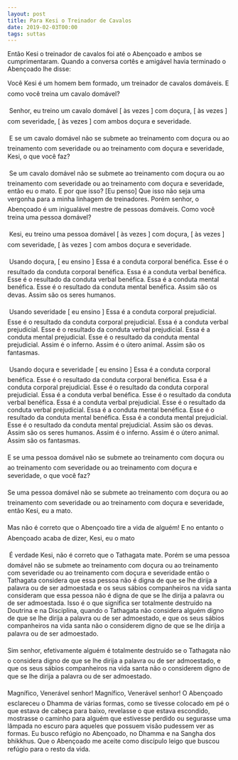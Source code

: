 ```yaml
---
layout: post
title: Para Kesi o Treinador de Cavalos
date: 2019-02-03T00:00
tags: suttas
---
```

Então Kesi o treinador de cavalos foi até o Abençoado e ambos se cumprimentaram. Quando a conversa cortês e amigável havia terminado o Abençoado lhe disse:

Você Kesi é um homem bem formado, um treinador de cavalos domáveis. E como você treina um cavalo domável?

 Senhor, eu treino um cavalo domável [ às vezes ] com doçura, [ às vezes ] com severidade, [ às vezes ] com ambos doçura e severidade.

 E se um cavalo domável não se submete ao treinamento com doçura ou ao treinamento com severidade ou ao treinamento com doçura e severidade, Kesi, o que você faz?

 Se um cavalo domável não se submete ao treinamento com doçura ou ao treinamento com severidade ou ao treinamento com doçura e severidade, então eu o mato. E por que isso? [Eu penso] Que isso não seja uma vergonha para a minha linhagem de treinadores. Porém senhor, o Abençoado é um inigualável mestre de pessoas domáveis. Como você treina uma pessoa domável?

 Kesi, eu treino uma pessoa domável [ às vezes ] com doçura, [ às vezes ] com severidade, [ às vezes ] com ambos doçura e severidade.

 Usando doçura, [ eu ensino ] Essa é a conduta corporal benéfica. Esse é o resultado da conduta corporal benéfica. Essa é a conduta verbal benéfica. Esse é o resultado da conduta verbal benéfica. Essa é a conduta mental benéfica. Esse é o resultado da conduta mental benéfica. Assim são os devas. Assim são os seres humanos.

 Usando severidade [ eu ensino ] Essa é a conduta corporal prejudicial. Esse é o resultado da conduta corporal prejudicial. Essa é a conduta verbal prejudicial. Esse é o resultado da conduta verbal prejudicial. Essa é a conduta mental prejudicial. Esse é o resultado da conduta mental prejudicial. Assim é o inferno. Assim é o útero animal. Assim são os fantasmas.

 Usando doçura e severidade [ eu ensino ] Essa é a conduta corporal benéfica. Esse é o resultado da conduta corporal benéfica. Essa é a conduta corporal prejudicial. Esse é o resultado da conduta corporal prejudicial. Essa é a conduta verbal benéfica. Esse é o resultado da conduta verbal benéfica. Essa é a conduta verbal prejudicial. Esse é o resultado da conduta verbal prejudicial. Essa é a conduta mental benéfica. Esse é o resultado da conduta mental benéfica. Essa é a conduta mental prejudicial. Esse é o resultado da conduta mental prejudicial. Assim são os devas. Assim são os seres humanos. Assim é o inferno. Assim é o útero animal. Assim são os fantasmas.

E se uma pessoa domável não se submete ao treinamento com doçura ou ao treinamento com severidade ou ao treinamento com doçura e severidade, o que você faz?

Se uma pessoa domável não se submete ao treinamento com doçura ou ao treinamento com severidade ou ao treinamento com doçura e severidade, então Kesi, eu a mato.

Mas não é correto que o Abençoado tire a vida de alguém! E no entanto o Abençoado acaba de dizer, Kesi, eu o mato

 É verdade Kesi, não é correto que o Tathagata mate. Porém se uma pessoa domável não se submete ao treinamento com doçura ou ao treinamento com severidade ou ao treinamento com doçura e severidade então o Tathagata considera que essa pessoa não é digna de que se lhe dirija a palavra ou de ser admoestada e os seus sábios companheiros na vida santa consideram que essa pessoa não é digna de que se lhe dirija a palavra ou de ser admoestada. Isso é o que significa ser totalmente destruído na Doutrina e na Disciplina, quando o Tathagata não considera alguém digno de que se lhe dirija a palavra ou de ser admoestado, e que os seus sábios companheiros na vida santa não o considerem digno de que se lhe dirija a palavra ou de ser admoestado.

Sim senhor, efetivamente alguém é totalmente destruído se o Tathagata não o considera digno de que se lhe dirija a palavra ou de ser admoestado, e que os seus sábios companheiros na vida santa não o considerem digno de que se lhe dirija a palavra ou de ser admoestado.

Magnífico, Venerável senhor! Magnífico, Venerável senhor! O Abençoado esclareceu o Dhamma de várias formas, como se tivesse colocado em pé o que estava de cabeça para baixo, revelasse o que estava escondido, mostrasse o caminho para alguém que estivesse perdido ou segurasse uma lâmpada no escuro para aqueles que possuem visão pudessem ver as formas. Eu busco refúgio no Abençoado, no Dhamma e na Sangha dos bhikkhus. Que o Abençoado me aceite como discípulo leigo que buscou refúgio para o resto da vida.

